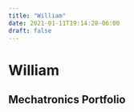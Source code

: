 ```yaml
---
title: "William"
date: 2021-01-11T19:14:28-06:00
draft: false
---
```


# William

## Mechatronics Portfolio


<!-- Here's an image:

![image](images/arduino.jpg) -->